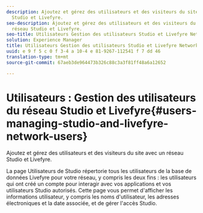 ```yaml
---
description: Ajoutez et gérez des utilisateurs et des visiteurs du site avec un réseau
  Studio et Livefyre.
seo-description: Ajoutez et gérez des utilisateurs et des visiteurs du site avec un
  réseau Studio et Livefyre.
seo-title: Utilisateurs Gestion des utilisateurs Studio et Livefyre Network Users
solution: Experience Manager
title: Utilisateurs Gestion des utilisateurs Studio et Livefyre Network Users
uuid: e 9 f 5 c 0 f 3-4 a 10-4 e 81-9267-112541 f 7 dd 46
translation-type: tm+mt
source-git-commit: 67aeb3de964473b326c88c3a3f81ff48a6a12652

---
```



# Utilisateurs : Gestion des utilisateurs du réseau Studio et Livefyre{#users-managing-studio-and-livefyre-network-users}

Ajoutez et gérez des utilisateurs et des visiteurs du site avec un réseau Studio et Livefyre.

La page Utilisateurs de Studio répertorie tous les utilisateurs de la base de données Livefyre pour votre réseau, y compris les deux fins : les utilisateurs qui ont créé un compte pour interagir avec vos applications et vos utilisateurs Studio autorisés. Cette page vous permet d'afficher les informations utilisateur, y compris les noms d'utilisateur, les adresses électroniques et la date associée, et de gérer l'accès Studio.
